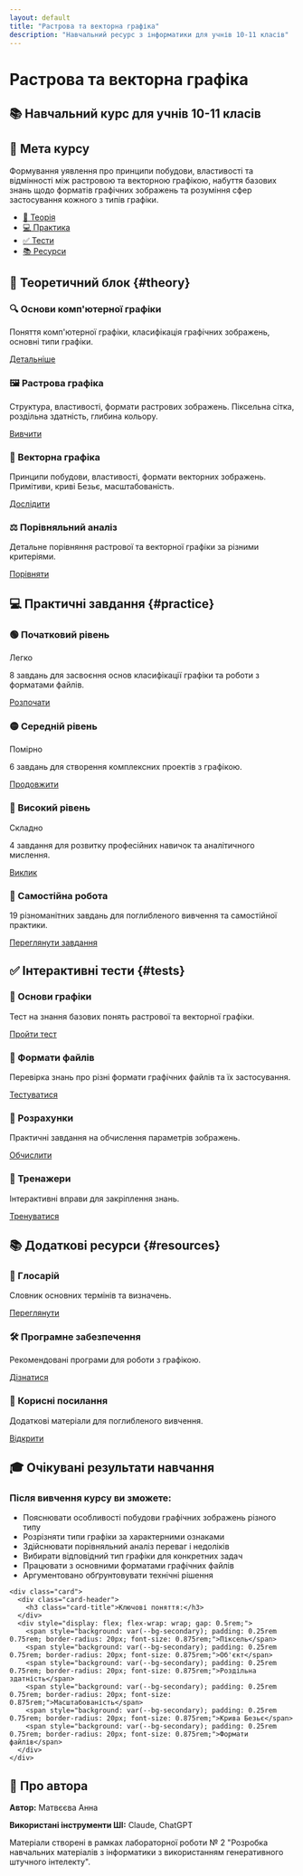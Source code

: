 ```yaml
---
layout: default
title: "Растрова та векторна графіка"
description: "Навчальний ресурс з інформатики для учнів 10-11 класів"
---
```


<link rel="stylesheet" href="styles/custom.css">

# Растрова та векторна графіка

## 📚 Навчальний курс для учнів 10-11 класів

<div class="content-wrapper">
  <div class="card">
    <div class="card-header">
      <h2 class="card-title">🎯 Мета курсу</h2>
    </div>
    <p>Формування уявлення про принципи побудови, властивості та відмінності між растровою та векторною графікою, набуття базових знань щодо форматів графічних зображень та розуміння сфер застосування кожного з типів графіки.</p>
  </div>
</div>

<nav class="nav">
  <div class="container">
    <ul class="nav-links">
      <li><a href="#theory" class="active">📖 Теорія</a></li>
      <li><a href="#practice">💻 Практика</a></li>
      <li><a href="#tests">✅ Тести</a></li>
      <li><a href="#resources">📚 Ресурси</a></li>
    </ul>
  </div>
</nav>

## 📖 Теоретичний блок {#theory}

<div class="grid grid-2">
  <div class="card">
    <div class="card-header">
      <h3 class="card-title">🔍 Основи комп'ютерної графіки</h3>
    </div>
    <p>Поняття комп'ютерної графіки, класифікація графічних зображень, основні типи графіки.</p>
    <a href="theory/main-content.html" class="btn btn-primary">Детальніше</a>
  </div>

  <div class="card">
    <div class="card-header">
      <h3 class="card-title">🖼️ Растрова графіка</h3>
    </div>
    <p>Структура, властивості, формати растрових зображень. Піксельна сітка, роздільна здатність, глибина кольору.</p>
    <a href="theory/raster-graphics.html" class="btn btn-primary">Вивчити</a>
  </div>

  <div class="card">
    <div class="card-header">
      <h3 class="card-title">📐 Векторна графіка</h3>
    </div>
    <p>Принципи побудови, властивості, формати векторних зображень. Примітиви, криві Безьє, масштабованість.</p>
    <a href="theory/vector-graphics.html" class="btn btn-primary">Дослідити</a>
  </div>

  <div class="card">
    <div class="card-header">
      <h3 class="card-title">⚖️ Порівняльний аналіз</h3>
    </div>
    <p>Детальне порівняння растрової та векторної графіки за різними критеріями.</p>
    <a href="theory/comparison.html" class="btn btn-primary">Порівняти</a>
  </div>
</div>

## 💻 Практичні завдання {#practice}

<div class="grid grid-3">
  <div class="card">
    <div class="card-header">
      <h3 class="card-title">🟢 Початковий рівень</h3>
      <span class="task-level beginner">Легко</span>
    </div>
    <p>8 завдань для засвоєння основ класифікації графіки та роботи з форматами файлів.</p>
    <a href="practice/beginner-tasks.html" class="btn btn-secondary">Розпочати</a>
  </div>

  <div class="card">
    <div class="card-header">
      <h3 class="card-title">🟡 Середній рівень</h3>
      <span class="task-level intermediate">Помірно</span>
    </div>
    <p>6 завдань для створення комплексних проектів з графікою.</p>
    <a href="practice/intermediate-tasks.html" class="btn btn-secondary">Продовжити</a>
  </div>

  <div class="card">
    <div class="card-header">
      <h3 class="card-title">🔴 Високий рівень</h3>
      <span class="task-level advanced">Складно</span>
    </div>
    <p>4 завдання для розвитку професійних навичок та аналітичного мислення.</p>
    <a href="practice/advanced-tasks.html" class="btn btn-secondary">Виклик</a>
  </div>
</div>

<div class="content-wrapper">
  <div class="card">
    <div class="card-header">
      <h3 class="card-title">📝 Самостійна робота</h3>
    </div>
    <p>19 різноманітних завдань для поглибленого вивчення та самостійної практики.</p>
    <a href="practice/self-study.html" class="btn btn-outline">Переглянути завдання</a>
  </div>
</div>

## ✅ Інтерактивні тести {#tests}

<div class="grid grid-2">
  <div class="card">
    <div class="card-header">
      <h3 class="card-title">🧩 Основи графіки</h3>
    </div>
    <p>Тест на знання базових понять растрової та векторної графіки.</p>
    <a href="tests/basic-test.html" class="btn btn-primary">Пройти тест</a>
  </div>

  <div class="card">
    <div class="card-header">
      <h3 class="card-title">📁 Формати файлів</h3>
    </div>
    <p>Перевірка знань про різні формати графічних файлів та їх застосування.</p>
    <a href="tests/formats-test.html" class="btn btn-primary">Тестуватися</a>
  </div>

  <div class="card">
    <div class="card-header">
      <h3 class="card-title">🔢 Розрахунки</h3>
    </div>
    <p>Практичні завдання на обчислення параметрів зображень.</p>
    <a href="tests/calculations-test.html" class="btn btn-primary">Обчислити</a>
  </div>

  <div class="card">
    <div class="card-header">
      <h3 class="card-title">🎯 Тренажери</h3>
    </div>
    <p>Інтерактивні вправи для закріплення знань.</p>
    <a href="tests/interactive-trainers.html" class="btn btn-primary">Тренуватися</a>
  </div>
</div>

## 📚 Додаткові ресурси {#resources}

<div class="grid grid-3">
  <div class="card">
    <div class="card-header">
      <h3 class="card-title">📖 Глосарій</h3>
    </div>
    <p>Словник основних термінів та визначень.</p>
    <a href="resources/glossary.html" class="btn btn-outline">Переглянути</a>
  </div>

  <div class="card">
    <div class="card-header">
      <h3 class="card-title">🛠️ Програмне забезпечення</h3>
    </div>
    <p>Рекомендовані програми для роботи з графікою.</p>
    <a href="resources/software.html" class="btn btn-outline">Дізнатися</a>
  </div>

  <div class="card">
    <div class="card-header">
      <h3 class="card-title">🔗 Корисні посилання</h3>
    </div>
    <p>Додаткові матеріали для поглибленого вивчення.</p>
    <a href="resources/links.html" class="btn btn-outline">Відкрити</a>
  </div>
</div>

## 🎓 Очікувані результати навчання

<div class="content-wrapper">
  <div class="grid grid-2">
    <div class="card">
      <div class="card-header">
        <h3 class="card-title">Після вивчення курсу ви зможете:</h3>
      </div>
      <ul style="padding-left: 1.5rem; color: var(--text-secondary);">
        <li>Пояснювати особливості побудови графічних зображень різного типу</li>
        <li>Розрізняти типи графіки за характерними ознаками</li>
        <li>Здійснювати порівняльний аналіз переваг і недоліків</li>
        <li>Вибирати відповідний тип графіки для конкретних задач</li>
        <li>Працювати з основними форматами графічних файлів</li>
        <li>Аргументовано обґрунтовувати технічні рішення</li>
      </ul>
    </div>
    
    <div class="card">
      <div class="card-header">
        <h3 class="card-title">Ключові поняття:</h3>
      </div>
      <div style="display: flex; flex-wrap: wrap; gap: 0.5rem;">
        <span style="background: var(--bg-secondary); padding: 0.25rem 0.75rem; border-radius: 20px; font-size: 0.875rem;">Піксель</span>
        <span style="background: var(--bg-secondary); padding: 0.25rem 0.75rem; border-radius: 20px; font-size: 0.875rem;">Об'єкт</span>
        <span style="background: var(--bg-secondary); padding: 0.25rem 0.75rem; border-radius: 20px; font-size: 0.875rem;">Роздільна здатність</span>
        <span style="background: var(--bg-secondary); padding: 0.25rem 0.75rem; border-radius: 20px; font-size: 0.875rem;">Масштабованість</span>
        <span style="background: var(--bg-secondary); padding: 0.25rem 0.75rem; border-radius: 20px; font-size: 0.875rem;">Крива Безьє</span>
        <span style="background: var(--bg-secondary); padding: 0.25rem 0.75rem; border-radius: 20px; font-size: 0.875rem;">Формати файлів</span>
      </div>
    </div>
  </div>
</div>

## 👤 Про автора

<div class="content-wrapper">
  <div class="card">
    <p><strong>Автор:</strong> Матвєєва Анна</p>
    <p><strong>Використані інструменти ШІ:</strong> Claude, ChatGPT</p>
    <p>Матеріали створені в рамках лабораторної роботи № 2 "Розробка навчальних матеріалів з інформатики з використанням генеративного штучного інтелекту".</p>
  </div>
</div>

<script src="scripts/interactive.js"></script>